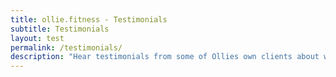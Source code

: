```yaml
---
title: ollie.fitness - Testimonials
subtitle: Testimonials
layout: test
permalink: /testimonials/
description: "Hear testimonials from some of Ollies own clients about why personal 1-2-1 sessions are worth it!"
---
```

